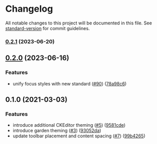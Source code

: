 # Changelog

All notable changes to this project will be documented in this file. See [standard-version](https://github.com/conventional-changelog/standard-version) for commit guidelines.

### [0.2.1](https://github.com/zendeskgarden/ckeditor/compare/v0.2.0...v0.2.1) (2023-06-20)

## [0.2.0](https://github.com/zendeskgarden/ckeditor/compare/v0.1.0...v0.2.0) (2023-06-16)


### Features

* unify focus styles with new standard ([#90](https://github.com/zendeskgarden/ckeditor/issues/90)) ([78a98c6](https://github.com/zendeskgarden/ckeditor/commit/78a98c6d602668dc8b5e71a190a637f315855052))

## 0.1.0 (2021-03-03)


### Features

* introduce additional CKEditor theming ([#5](https://github.com/zendeskgarden/ckeditor/issues/5)) ([9581cde](https://github.com/zendeskgarden/ckeditor/commit/9581cde75ac5653a9882da707e64564cbb1443aa))
* introduce garden theming ([#3](https://github.com/zendeskgarden/ckeditor/issues/3)) ([93052da](https://github.com/zendeskgarden/ckeditor/commit/93052dacbce764d8bd0a44a91830a4e41868b9c6))
* update toolbar placement and content spacing ([#7](https://github.com/zendeskgarden/ckeditor/issues/7)) ([99b4265](https://github.com/zendeskgarden/ckeditor/commit/99b42653e66e158d119a45132cb88de9fa602aac))
